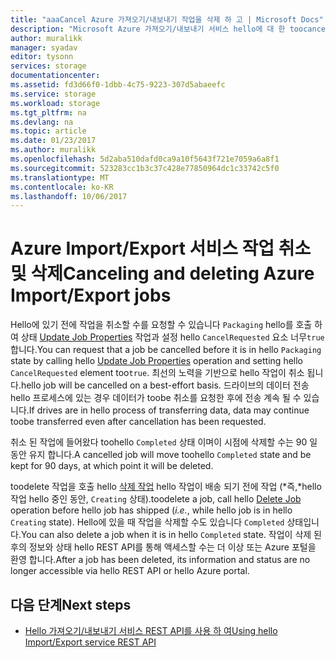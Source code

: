 ```yaml
---
title: "aaaCancel Azure 가져오기/내보내기 작업을 삭제 하 고 | Microsoft Docs"
description: "Microsoft Azure 가져오기/내보내기 서비스 hello에 대 한 toocancel 및 delete 작업 하는 방법에 대해 알아봅니다."
author: muralikk
manager: syadav
editor: tysonn
services: storage
documentationcenter: 
ms.assetid: fd3d66f0-1dbb-4c75-9223-307d5abaeefc
ms.service: storage
ms.workload: storage
ms.tgt_pltfrm: na
ms.devlang: na
ms.topic: article
ms.date: 01/23/2017
ms.author: muralikk
ms.openlocfilehash: 5d2aba510dafd0ca9a10f5643f721e7059a6a8f1
ms.sourcegitcommit: 523283cc1b3c37c428e77850964dc1c33742c5f0
ms.translationtype: MT
ms.contentlocale: ko-KR
ms.lasthandoff: 10/06/2017
---
```

# <a name="canceling-and-deleting-azure-importexport-jobs"></a><span data-ttu-id="470dd-103">Azure Import/Export 서비스 작업 취소 및 삭제</span><span class="sxs-lookup"><span data-stu-id="470dd-103">Canceling and deleting Azure Import/Export jobs</span></span>

<span data-ttu-id="470dd-104">Hello에 있기 전에 작업을 취소할 수를 요청할 수 있습니다 `Packaging` hello를 호출 하 여 상태 [Update Job Properties](/rest/api/storageimportexport/jobs#Jobs_Update) 작업과 설정 hello `CancelRequested` 요소 너무`true`합니다.</span><span class="sxs-lookup"><span data-stu-id="470dd-104">You can request that a job be cancelled before it is in hello `Packaging` state by calling hello [Update Job Properties](/rest/api/storageimportexport/jobs#Jobs_Update) operation and setting hello `CancelRequested` element too`true`.</span></span> <span data-ttu-id="470dd-105">최선의 노력을 기반으로 hello 작업이 취소 됩니다.</span><span class="sxs-lookup"><span data-stu-id="470dd-105">hello job will be cancelled on a best-effort basis.</span></span> <span data-ttu-id="470dd-106">드라이브의 데이터 전송 hello 프로세스에 있는 경우 데이터가 toobe 취소를 요청한 후에 전송 계속 될 수 있습니다.</span><span class="sxs-lookup"><span data-stu-id="470dd-106">If drives are in hello process of transferring data, data may continue toobe transferred even after cancellation has been requested.</span></span>

 <span data-ttu-id="470dd-107">취소 된 작업에 들어왔다 toohello `Completed` 상태 이며이 시점에 삭제할 수는 90 일 동안 유지 합니다.</span><span class="sxs-lookup"><span data-stu-id="470dd-107">A cancelled job will move toohello `Completed` state and be kept for 90 days, at which point it will be deleted.</span></span>

 <span data-ttu-id="470dd-108">toodelete 작업을 호출 hello [삭제 작업](/rest/api/storageimportexport/jobs#Jobs_Delete) hello 작업이 배송 되기 전에 작업 (*즉,*hello 작업 hello 중인 동안, `Creating` 상태).</span><span class="sxs-lookup"><span data-stu-id="470dd-108">toodelete a job, call hello [Delete Job](/rest/api/storageimportexport/jobs#Jobs_Delete) operation before hello job has shipped (*i.e.*, while hello job is in hello `Creating` state).</span></span> <span data-ttu-id="470dd-109">Hello에 있을 때 작업을 삭제할 수도 있습니다 `Completed` 상태입니다.</span><span class="sxs-lookup"><span data-stu-id="470dd-109">You can also delete a job when it is in hello `Completed` state.</span></span> <span data-ttu-id="470dd-110">작업이 삭제 된 후의 정보와 상태 hello REST API를 통해 액세스할 수는 더 이상 또는 Azure 포털을 환영 합니다.</span><span class="sxs-lookup"><span data-stu-id="470dd-110">After a job has been deleted, its information and status are no longer accessible via hello REST API or hello Azure portal.</span></span>

## <a name="next-steps"></a><span data-ttu-id="470dd-111">다음 단계</span><span class="sxs-lookup"><span data-stu-id="470dd-111">Next steps</span></span>

* [<span data-ttu-id="470dd-112">Hello 가져오기/내보내기 서비스 REST API를 사용 하 여</span><span class="sxs-lookup"><span data-stu-id="470dd-112">Using hello Import/Export service REST API</span></span>](storage-import-export-using-the-rest-api.md)
